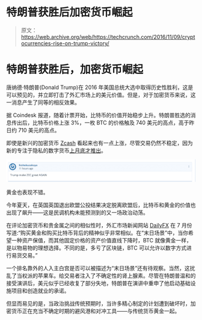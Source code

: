 # 特朗普获胜后加密货币崛起 

> 原文：<https://web.archive.org/web/https://techcrunch.com/2016/11/09/cryptocurrencies-rise-on-trump-victory/>

# 特朗普获胜后，加密货币崛起

唐纳德·特朗普(Donald Trump)在 2016 年美国总统大选中取得历史性胜利，这是可以预见的，并立即打击了外汇市场上的美元价值。但是，对于加密货币来说，这一消息产生了同等的相反效果。

据 Coindesk 报道，随着计票开始，比特币的价值开始稳步上升。特朗普胜选的消息传出后，比特币价格上涨 3%，一枚 BTC 的价格触及 740 美元的高点，高于昨日约 710 美元的高点。

即使是新兴的加密货币 [Zcash](https://web.archive.org/web/20221006021746/https://www.cryptocompare.com/coins/zec/overview/USD) 看起来也有一点上涨，尽管交易仍然不稳定，因为新的专注于隐私的数字货币[上月底才推出](https://web.archive.org/web/20221006021746/http://www.coindesk.com/zcash-launch-anonymous-blockchain/)。

[![screen-shot-2016-11-09-at-11-57-28-am](img/bbf889fc1b32a26273e5c865092a3227.png)](https://web.archive.org/web/20221006021746/https://beta.techcrunch.com/2016/11/09/cryptocurrencies-rise-on-trump-victory/screen-shot-2016-11-09-at-11-57-28-am/)

黄金也表现不错。

今年夏天，在英国英国退出欧盟公投结果决定脱离欧盟后，比特币和黄金的价值也出现了飙升——这是民调机构未能预测到的又一场政治动荡。

在评论加密货币和贵金属之间的相似性时，外汇市场新闻网站 [DailyFX](https://web.archive.org/web/20221006021746/https://www.dailyfx.com/forex/fundamental/article/special_report/2016/07/14/Understanding-What-Bitcoin-Gold-Have-In-Common-in-Financial-Markets-TYBTC.html) 在 7 月份写道:“购买黄金和购买比特币背后的精神似乎非常相似。在“末日场景”中，当你希望一种资产保值，而其他固定价格的资产价值直线下降时，BTC 就像黄金一样，是以物易物的理想选择。不同的是，多亏了区块链，BTC 可以允许以数字方式进行易货交易。”

一个排名靠外的人入主白宫是否可以被描述为“末日场景”还有待观察。当然，这扰乱了当权派的苹果车。给交易者注入了不确定性的肾上腺素。尽管在特朗普温和的接受演讲后，美元似乎已经收复了部分失地，特朗普在演讲中重申了他启动基础设施项目和创造就业的承诺。

但显而易见的是，当政治挑战传统预期时，当许多精心制定的计划遭到破坏时，加密货币正在充当不确定时期的避风港和对冲工具——与传统货币黄金一起。